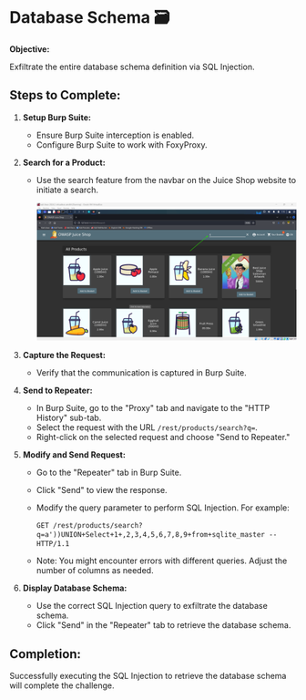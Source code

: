 # Database Schema 🗃️

**Objective:**

Exfiltrate the entire database schema definition via SQL Injection.

## Steps to Complete:

1. **Setup Burp Suite:**

   - Ensure Burp Suite interception is enabled.
   - Configure Burp Suite to work with FoxyProxy.

2. **Search for a Product:**

   - Use the search feature from the navbar on the Juice Shop website to initiate a search.

     ![alt text](image.png)

3. **Capture the Request:**

   - Verify that the communication is captured in Burp Suite.

4. **Send to Repeater:**

   - In Burp Suite, go to the "Proxy" tab and navigate to the "HTTP History" sub-tab.
   - Select the request with the URL `/rest/products/search?q=`.
   - Right-click on the selected request and choose "Send to Repeater."

5. **Modify and Send Request:**

   - Go to the "Repeater" tab in Burp Suite.
   - Click "Send" to view the response.
   - Modify the query parameter to perform SQL Injection. For example:

     ```
     GET /rest/products/search?q=a'))UNION+Select+1+,2,3,4,5,6,7,8,9+from+sqlite_master -- HTTP/1.1
     ```

   - Note: You might encounter errors with different queries. Adjust the number of columns as needed.

6. **Display Database Schema:**
   - Use the correct SQL Injection query to exfiltrate the database schema.
   - Click "Send" in the "Repeater" tab to retrieve the database schema.

## Completion:

Successfully executing the SQL Injection to retrieve the database schema will complete the challenge.
